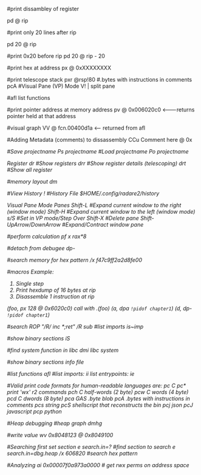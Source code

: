 #print dissambley of register

  pd @ rip

#print only 20 lines after rip

  pd 20 @ rip

#print 0x20 before rip
pd 20 @ rip - 20

#print hex at address
px @ 0xXXXXXXXX

#print telescope stack
pxr @rsp!80
#.bytes with instructions in comments
pcA 
#Visual Pane (VP) Mode
V!
| split pane

#afl
list functions

#print pointer address at memory address
pv @ 0x006020c0 <---returns pointer held at that address

#visual graph
VV @ fcn.00400d1a <-- returned from afl

#Adding Metadata (comments) to dissassembly
CCu Comment here @ 0x<address>

#Save projectname
Ps projectname
#Load projectname
Po projectname

Register
dr			#Show registers
drr			#Show register details (telescoping)
drt			#Show all register

#memory layout
dm

#View History
!
#History File
$HOME/.config/radare2/history

Visual Pane Mode Panes
Shift-L 	#Expand current window to the right (window mode)
Shift-H 	#Expand current window to the left (window mode)
s/S 		#Set in VP mode/Step Over
Shift-X 	#Delete pane 
Shift-UpArrow/DownArrow #Expand/Contract window pane

#perform calculation
pf x rax*8

#detach from debugee
dp- <pid>

#search memory for hex pattern
/x f47c9ff2a2d8fe00

#macros
Example:
1) Single step
2) Print hexdump of 16 bytes at rip
3) Disassemble 1 instruction at rip

(foo, px 128 @ 0x6020c0)
call with .(foo)
(a, dpa `!pidof chapter1`)
(d, dp- `!pidof chapter1`)

#search ROP
"/R/ inc *;ret" 
/R sub
#list imports
is~imp


#show binary sections
iS

#find system function in libc
dmi libc system

#show binary sections
info file

#list functions
afl
#list imports: 
ii
list entrypoints:
ie

#Valid print code formats for human-readable languages are:
pc C
pc* print 'wx' r2 commands
pch C half-words (2 byte)
pcw C words (4 byte)
pcd C dwords (8 byte)
pca GAS .byte blob
pcA .bytes with instructions in comments
pcs string
pcS shellscript that reconstructs the bin
pcj json
pcJ javascript
pcp python

#Heap debugging
#heap graph
dmhg 

#write value
wv 0x8048123 @ 0x8049100

#Searching
first set section
e search.in=? #find section to search
e search.in=dbg.heap
/x 606820 #search hex pattern

#Analyzing
ai 0x00007f0a973a0000 # get rwx perms on address space
